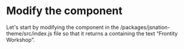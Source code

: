# Modify the  component

Let's start by modifying the  component in the /packages/jsnation-theme/src/index.js file so that it returns a  containing the text “Frontity Workshop”.

